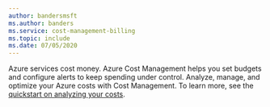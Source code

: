 ```yaml
---
author: bandersmsft
ms.author: banders
ms.service: cost-management-billing
ms.topic: include
ms.date: 07/05/2020
---
```


Azure services cost money. Azure Cost Management helps you set budgets and configure alerts to keep spending under control. Analyze, manage, and optimize your Azure costs with Cost Management. To learn more, see the [quickstart on analyzing your costs](/azure/cost-management-billing/costs/quick-acm-cost-analysis?WT.mc_id=costmanagementcontent_docsacmhorizontal_-inproduct-learn).